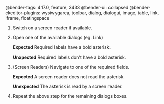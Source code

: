 @bender-tags: 4.17.0, feature, 3433
@bender-ui: collapsed
@bender-ckeditor-plugins: wysiwygarea, toolbar, dialog, dialogui, image, table, link, iframe, floatingspace

1. Switch on a screen reader if available.
1. Open one of the available dialogs (eg. Link)

	**Expected** Required labels have a bold asterisk.

	**Unxpected** Required labels don't have a bold asterisk.
1. (Screen Readers) Navigate to one of the required fields.

	**Expected** A screen reader does not read the asterisk.

	**Unexpected** The asterisk is read by a screen reader.

2. Repeat the above step for the remaining dialogs boxes.
